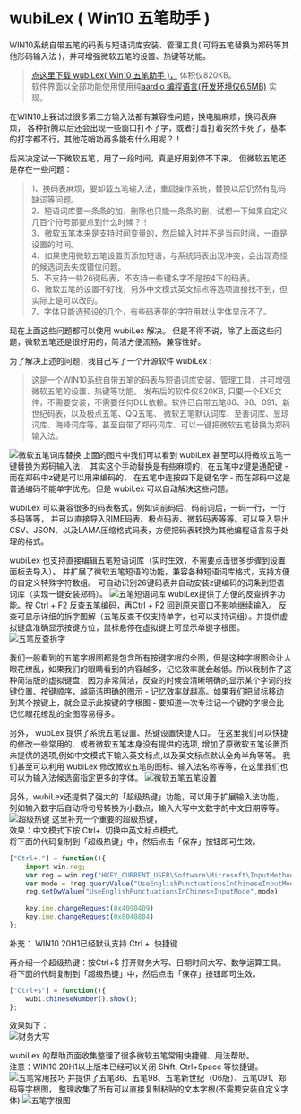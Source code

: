 # wubiLex ( Win10 五笔助手 )
WIN10系统自带五笔的码表与短语词库安装、管理工具( 可将五笔替换为郑码等其他形码输入法 )，并可增强微软五笔的设置、热键等功能。

> <a href="http://wubi.aardio.com/update/wubiLex.7z">点这里下载 wubiLex( Win10 五笔助手 )，</a>  体积仅820KB。   
> 软件界面以全部功能使用使用纯<a href="http://www.aardio.com/">aardio 编程语言(开发环境仅6.5MB)</a> 实现。 

   
在WIN10上我试过很多第三方输入法都有兼容性问题，换电脑麻烦，换码表麻烦，
各种折腾以后还会出现一些窗口打不了字，或者打着打着突然卡死了，基本的打字都不行，其他花哨功再多能有什么用呢？！

后来决定试一下微软五笔，用了一段时间，真是好用到停不下来。 但微软五笔还是存在一些问题：
> 1、换码表麻烦，要卸载五笔输入法，重启操作系统，替换以后仍然有乱码缺词等问题。  
> 2、短语词库要一条条的加，删除也只能一条条的删，试想一下如果自定义几百个符号那要点到什么时候？！  
> 3、微软五笔本来是支持时间变量的，然后输入时并不是当前时间，一直是设置的时间。  
> 4、如果使用微软五笔设置页添加短语，与系统码表出现冲突，会出现奇怪的候选词丢失或错位问题。  
> 5、不支持一些26键码表，不支持一些键名字不是按4下的码表。  
> 6、微软五笔的设置不好找，另外中文模式英文标点等选项直接找不到，但实际上是可以改的。  
> 7、字体只能选预设的几个，有些码表带的字符用默认字体显示不了。  

现在上面这些问题都可以使用 wubiLex 解决。
但是不得不说，除了上面这些问题，微软五笔还是很好用的，简洁方便流畅，兼容性好。

为了解决上述的问题，我自己写了一个开源软件 wubiLex :
> 这是一个WIN10系统自带五笔的码表与短语词库安装、管理工具，并可增强微软五笔的设置、热键等功能。 发布后的软件仅820KB, 只要一个EXE文件，不需要安装，不需要任何DLL依赖。软件已自带五笔86、98、091、新世纪码表，以及极点五笔、QQ五笔、 微软五笔默认词库、至善词库、昱琼词库、海峰词库等。甚至自带了郑码词库、可以一键把微软五笔替换为郑码输入法。

![微软五笔词库替换](https://github.com/aardio/wubi-lex/raw/master/screenshots/1.png)
上面的图片中我们可以看到 wubiLex 甚至可以将微软五笔一键替换为郑码输入法，
其实这个手动替换是有些麻烦的，在五笔中z键是通配键 - 而在郑码中z键是可以用来编码的，
在五笔中连按四下是键名字 - 而在郑码中这是普通编码不能单字优先。但是 wubiLex 可以自动解决这些问题。

wubiLex 可以兼容很多的码表格式，例如词前码后、码前词后，一码一行，一行多码等等，
并可以直接导入RIME码表、极点码表、微软码表等等。可以导入导出CSV、JSON、以及LAMA压缩格式码表，方便把码表转换为其他编程语言易于处理的格式。

wubiLex 也支持直接编辑五笔短语词库（实时生效，不需要点击很多步骤到设置面板去导入）。
并扩展了微软五笔短语的功能，兼容各种短语词库格式，支持方便的自定义特殊字符数组。
可自动识别26键码表并自动安装z键编码的词条到短语词库（实现一键安装郑码）。
![五笔短语词库](https://github.com/aardio/wubi-lex/raw/master/screenshots/2.png)
wubiLex提供了方便的反查拆字功能。按 Ctrl + F2 反查五笔编码，再Ctrl + F2 回到原来窗口不影响继续输入。
反查可显示详细的拆字图解（五笔反查不仅支持单字，也可以支持词组）。并提供虚拟键盘准确显示按键方位，鼠标悬停在虚拟键上可显示单键字根图。
![五笔反查拆字](https://github.com/aardio/wubi-lex/raw/master/screenshots/3.png)

我们一般看到的五笔字根图都是包含所有按键字根的全图，但是这种字根图会让人眼花缭乱，如果我们的眼睛看到的内容越多，记忆效率就会越低。所以我制作了这种简洁版的虚拟键盘，因为非常简洁，反查的时候会清晰明确的显示某个字词的按键位置、按键顺序，越简洁明确的图示 - 记忆效率就越高。如果我们把鼠标移动到某个按键上，就会显示此按键的字根图 - 要知道一次专注记一个键的字根会比记忆眼花缭乱的全图容易得多。

另外， wubLex 提供了系统五笔设置、热键设置快捷入口。
在这里我们可以快捷的修改一些常用的、或者微软五笔本身没有提供的选项,
增加了原微软五笔设置页未提供的选项,例如中文模式下输入英文标点,以及英文标点默认全角半角等等。
我们甚至可以利用 wubiLex 修改微软五笔的图标、输入法名称等等，在这里我们也可以为输入法候选窗指定更多的字体。
![微软五笔五笔设置](https://github.com/aardio/wubi-lex/raw/master/screenshots/6.png)

另外，wubiLex还提供了强大的「超级热键」功能，可以用于扩展输入法功能，
列如输入数字后自动将句号转换为小数点，输入大写中文数字的中文日期等等。
![超级热键](https://github.com/aardio/wubi-lex/raw/master/screenshots/4.png)
这里补充一个重要的超级热键，  
效果：中文模式下按 Ctrl+. 切换中英文标点模式。  
将下面的代码复制到「超级热键」中，然后点击「保存」按钮即可生效。  
``` javascript
["Ctrl+."] = function(){    
    import win.reg;  
    var reg = win.reg("HKEY_CURRENT_USER\Software\Microsoft\InputMethod\Settings\CHS");  
    var mode = !reg.queryValue("UseEnglishPunctuationsInChineseInputMode") ? 1 : 0  
    reg.setDwValue("UseEnglishPunctuationsInChineseInputMode",mode)	  
      
    key.ime.changeRequest(0x4090409)  
    key.ime.changeRequest(0x8040804)  
};  
```

补充： WIN10 20H1已经默认支持 Ctrl +. 快捷键   
  
再介绍一个超级热键：按Ctrl+$ 打开财务大写、日期时间大写、数学运算工具。    
将下面的代码复制到「超级热键」中，然后点击「保存」按钮即可生效。    
``` javascript
["Ctrl+$"] = function(){  
    wubi.chineseNumber().show();  
};  
```

效果如下：  
![财务大写](https://github.com/aardio/wubi-lex/raw/master/screenshots/cn.gif) 


wubiLex 的帮助页面收集整理了很多微软五笔常用快捷键、用法帮助。  
注意：WIN10 20H1以上版本已经可以关闭 Shift, Ctrl+Space 等快捷键。  
![五笔常用技巧](https://github.com/aardio/wubi-lex/raw/master/screenshots/5.png)
并提供了五笔86、五笔98、五笔新世纪（06版）、五笔091、郑码等字根图，
整理收集了所有可以直接复制粘贴的文本字根(不需要安装自定义字体)
![五笔字根图](https://github.com/aardio/wubi-lex/raw/master/screenshots/7.jpg)
 